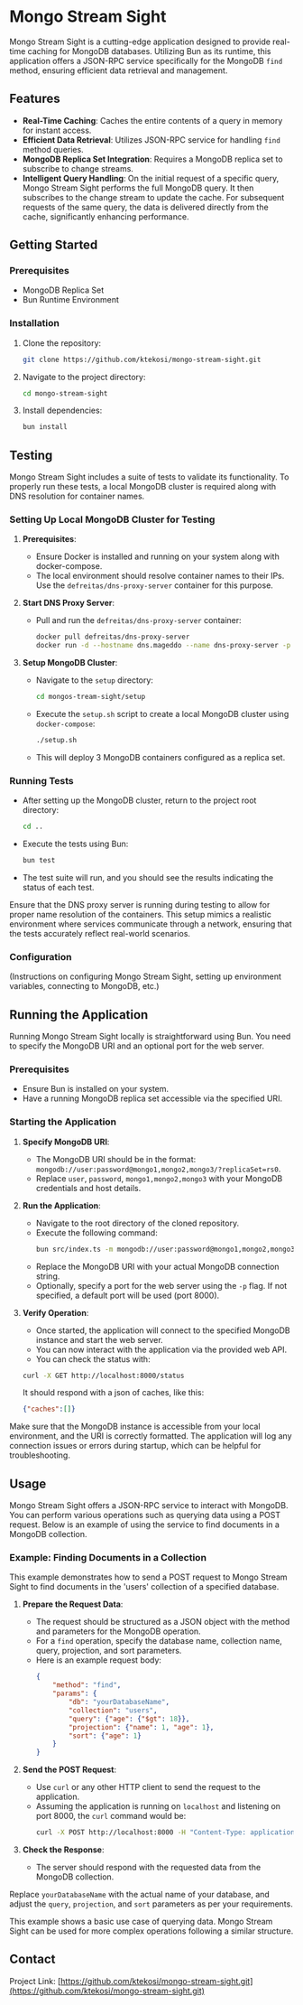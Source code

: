 # Mongo Stream Sight

Mongo Stream Sight is a cutting-edge application designed to provide real-time caching for MongoDB databases. Utilizing Bun as its runtime, this application offers a JSON-RPC service specifically for the MongoDB `find` method, ensuring efficient data retrieval and management.

## Features

- **Real-Time Caching**: Caches the entire contents of a query in memory for instant access.
- **Efficient Data Retrieval**: Utilizes JSON-RPC service for handling `find` method queries.
- **MongoDB Replica Set Integration**: Requires a MongoDB replica set to subscribe to change streams.
- **Intelligent Query Handling**: On the initial request of a specific query, Mongo Stream Sight performs the full MongoDB query. It then subscribes to the change stream to update the cache. For subsequent requests of the same query, the data is delivered directly from the cache, significantly enhancing performance.

## Getting Started

### Prerequisites

- MongoDB Replica Set
- Bun Runtime Environment

### Installation

1. Clone the repository:
   ```bash
   git clone https://github.com/ktekosi/mongo-stream-sight.git
   ```
2. Navigate to the project directory:
   ```bash
   cd mongo-stream-sight
   ```
3. Install dependencies:
   ```bash
   bun install
   ```

## Testing

Mongo Stream Sight includes a suite of tests to validate its functionality. To properly run these tests, a local MongoDB cluster is required along with DNS resolution for container names.

### Setting Up Local MongoDB Cluster for Testing
1. **Prerequisites**:
   - Ensure Docker is installed and running on your system along with docker-compose.
   - The local environment should resolve container names to their IPs. Use the `defreitas/dns-proxy-server` container for this purpose.

2. **Start DNS Proxy Server**:
   - Pull and run the `defreitas/dns-proxy-server` container:
     ```bash
     docker pull defreitas/dns-proxy-server
     docker run -d --hostname dns.mageddo --name dns-proxy-server -p 5380:5380 -v /var/run/docker.sock:/var/run/docker.sock -v /etc/resolv.conf:/etc/resolv.conf defreitas/dns-proxy-server
     ```

3. **Setup MongoDB Cluster**:
   - Navigate to the `setup` directory:
     ```bash
     cd mongos-tream-sight/setup
     ```
   - Execute the `setup.sh` script to create a local MongoDB cluster using `docker-compose`:
     ```bash
     ./setup.sh
     ```
   - This will deploy 3 MongoDB containers configured as a replica set.

### Running Tests
- After setting up the MongoDB cluster, return to the project root directory:
  ```bash
  cd ..
  ```
- Execute the tests using Bun:
  ```bash
  bun test
  ```
- The test suite will run, and you should see the results indicating the status of each test.

Ensure that the DNS proxy server is running during testing to allow for proper name resolution of the containers. This setup mimics a realistic environment where services communicate through a network, ensuring that the tests accurately reflect real-world scenarios.


### Configuration

(Instructions on configuring Mongo Stream Sight, setting up environment variables, connecting to MongoDB, etc.)

## Running the Application

Running Mongo Stream Sight locally is straightforward using Bun. You need to specify the MongoDB URI and an optional port for the web server.

### Prerequisites
- Ensure Bun is installed on your system.
- Have a running MongoDB replica set accessible via the specified URI.

### Starting the Application
1. **Specify MongoDB URI**:
   - The MongoDB URI should be in the format: `mongodb://user:password@mongo1,mongo2,mongo3/?replicaSet=rs0`.
   - Replace `user`, `password`, `mongo1,mongo2,mongo3` with your MongoDB credentials and host details.

2. **Run the Application**:
   - Navigate to the root directory of the cloned repository.
   - Execute the following command:
     ```bash
     bun src/index.ts -m mongodb://user:password@mongo1,mongo2,mongo3/?replicaSet=rs0 [-p PORT]
     ```
   - Replace the MongoDB URI with your actual MongoDB connection string.
   - Optionally, specify a port for the web server using the `-p` flag. If not specified, a default port will be used (port 8000).

3. **Verify Operation**:
   - Once started, the application will connect to the specified MongoDB instance and start the web server.
   - You can now interact with the application via the provided web API.
   - You can check the status with:
   ```bash
   curl -X GET http://localhost:8000/status
   ```
   It should respond with a json of caches, like this:
   ```json
   {"caches":[]}
   ```

Make sure that the MongoDB instance is accessible from your local environment, and the URI is correctly formatted. The application will log any connection issues or errors during startup, which can be helpful for troubleshooting.


## Usage

Mongo Stream Sight offers a JSON-RPC service to interact with MongoDB. You can perform various operations such as querying data using a POST request. Below is an example of using the service to find documents in a MongoDB collection.

### Example: Finding Documents in a Collection

This example demonstrates how to send a POST request to Mongo Stream Sight to find documents in the 'users' collection of a specified database.

1. **Prepare the Request Data**:
   - The request should be structured as a JSON object with the method and parameters for the MongoDB operation.
   - For a `find` operation, specify the database name, collection name, query, projection, and sort parameters.
   - Here is an example request body:
     ```json
     {
         "method": "find",
         "params": {
             "db": "yourDatabaseName",
             "collection": "users",
             "query": {"age": {"$gt": 18}},
             "projection": {"name": 1, "age": 1},
             "sort": {"age": 1}
         }
     }
     ```

2. **Send the POST Request**:
   - Use `curl` or any other HTTP client to send the request to the application.
   - Assuming the application is running on `localhost` and listening on port 8000, the `curl` command would be:
     ```bash
     curl -X POST http://localhost:8000 -H "Content-Type: application/json" -d '{"method": "find", "params": {"db": "yourDatabaseName", "collection": "users", "query": {"age": {"$gt": 18}}, "projection": {"name": 1, "age": 1}, "sort": {"age": 1}}}'
     ```

3. **Check the Response**:
   - The server should respond with the requested data from the MongoDB collection.

Replace `yourDatabaseName` with the actual name of your database, and adjust the `query`, `projection`, and `sort` parameters as per your requirements.

This example shows a basic use case of querying data. Mongo Stream Sight can be used for more complex operations following a similar structure.


## Contact

Project Link: [https://github.com/ktekosi/mongo-stream-sight.git](https://github.com/ktekosi/mongo-stream-sight.git)
